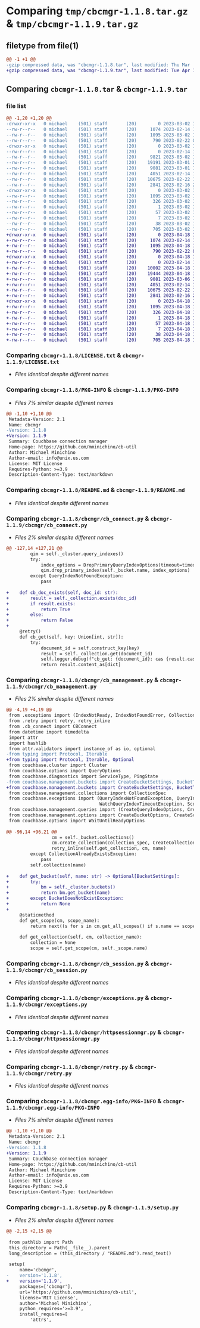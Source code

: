 # Comparing `tmp/cbcmgr-1.1.8.tar.gz` & `tmp/cbcmgr-1.1.9.tar.gz`

## filetype from file(1)

```diff
@@ -1 +1 @@
-gzip compressed data, was "cbcmgr-1.1.8.tar", last modified: Thu Mar  2 16:48:21 2023, max compression
+gzip compressed data, was "cbcmgr-1.1.9.tar", last modified: Tue Apr 18 19:33:05 2023, max compression
```

## Comparing `cbcmgr-1.1.8.tar` & `cbcmgr-1.1.9.tar`

### file list

```diff
@@ -1,20 +1,20 @@
-drwxr-xr-x   0 michael    (501) staff       (20)        0 2023-03-02 16:48:21.792037 cbcmgr-1.1.8/
--rw-r--r--   0 michael    (501) staff       (20)     1074 2023-02-14 15:09:46.000000 cbcmgr-1.1.8/LICENSE.txt
--rw-r--r--   0 michael    (501) staff       (20)     1095 2023-03-02 16:48:21.791917 cbcmgr-1.1.8/PKG-INFO
--rw-r--r--   0 michael    (501) staff       (20)      790 2023-02-22 04:43:20.000000 cbcmgr-1.1.8/README.md
-drwxr-xr-x   0 michael    (501) staff       (20)        0 2023-03-02 16:48:21.790994 cbcmgr-1.1.8/cbcmgr/
--rw-r--r--   0 michael    (501) staff       (20)        0 2023-02-14 15:09:46.000000 cbcmgr-1.1.8/cbcmgr/__init__.py
--rw-r--r--   0 michael    (501) staff       (20)     9821 2023-03-02 16:45:07.000000 cbcmgr-1.1.8/cbcmgr/cb_connect.py
--rw-r--r--   0 michael    (501) staff       (20)    19191 2023-03-01 22:58:54.000000 cbcmgr-1.1.8/cbcmgr/cb_management.py
--rw-r--r--   0 michael    (501) staff       (20)     9081 2023-03-01 15:30:36.000000 cbcmgr-1.1.8/cbcmgr/cb_session.py
--rw-r--r--   0 michael    (501) staff       (20)     4051 2023-02-14 15:09:46.000000 cbcmgr-1.1.8/cbcmgr/exceptions.py
--rw-r--r--   0 michael    (501) staff       (20)    10675 2023-02-22 16:29:09.000000 cbcmgr-1.1.8/cbcmgr/httpsessionmgr.py
--rw-r--r--   0 michael    (501) staff       (20)     2841 2023-02-16 23:17:59.000000 cbcmgr-1.1.8/cbcmgr/retry.py
-drwxr-xr-x   0 michael    (501) staff       (20)        0 2023-03-02 16:48:21.791735 cbcmgr-1.1.8/cbcmgr.egg-info/
--rw-r--r--   0 michael    (501) staff       (20)     1095 2023-03-02 16:48:21.000000 cbcmgr-1.1.8/cbcmgr.egg-info/PKG-INFO
--rw-r--r--   0 michael    (501) staff       (20)      326 2023-03-02 16:48:21.000000 cbcmgr-1.1.8/cbcmgr.egg-info/SOURCES.txt
--rw-r--r--   0 michael    (501) staff       (20)        1 2023-03-02 16:48:21.000000 cbcmgr-1.1.8/cbcmgr.egg-info/dependency_links.txt
--rw-r--r--   0 michael    (501) staff       (20)       57 2023-03-02 16:48:21.000000 cbcmgr-1.1.8/cbcmgr.egg-info/requires.txt
--rw-r--r--   0 michael    (501) staff       (20)        7 2023-03-02 16:48:21.000000 cbcmgr-1.1.8/cbcmgr.egg-info/top_level.txt
--rw-r--r--   0 michael    (501) staff       (20)       38 2023-03-02 16:48:21.792085 cbcmgr-1.1.8/setup.cfg
--rw-r--r--   0 michael    (501) staff       (20)      705 2023-03-02 16:48:16.000000 cbcmgr-1.1.8/setup.py
+drwxr-xr-x   0 michael    (501) staff       (20)        0 2023-04-18 19:33:05.734414 cbcmgr-1.1.9/
+-rw-r--r--   0 michael    (501) staff       (20)     1074 2023-02-14 15:09:46.000000 cbcmgr-1.1.9/LICENSE.txt
+-rw-r--r--   0 michael    (501) staff       (20)     1095 2023-04-18 19:33:05.734233 cbcmgr-1.1.9/PKG-INFO
+-rw-r--r--   0 michael    (501) staff       (20)      790 2023-02-22 04:43:20.000000 cbcmgr-1.1.9/README.md
+drwxr-xr-x   0 michael    (501) staff       (20)        0 2023-04-18 19:33:05.672721 cbcmgr-1.1.9/cbcmgr/
+-rw-r--r--   0 michael    (501) staff       (20)        0 2023-02-14 15:09:46.000000 cbcmgr-1.1.9/cbcmgr/__init__.py
+-rw-r--r--   0 michael    (501) staff       (20)    10002 2023-04-18 18:40:46.000000 cbcmgr-1.1.9/cbcmgr/cb_connect.py
+-rw-r--r--   0 michael    (501) staff       (20)    19444 2023-04-18 18:36:58.000000 cbcmgr-1.1.9/cbcmgr/cb_management.py
+-rw-r--r--   0 michael    (501) staff       (20)     9081 2023-03-06 18:28:18.000000 cbcmgr-1.1.9/cbcmgr/cb_session.py
+-rw-r--r--   0 michael    (501) staff       (20)     4051 2023-02-14 15:09:46.000000 cbcmgr-1.1.9/cbcmgr/exceptions.py
+-rw-r--r--   0 michael    (501) staff       (20)    10675 2023-02-22 16:29:09.000000 cbcmgr-1.1.9/cbcmgr/httpsessionmgr.py
+-rw-r--r--   0 michael    (501) staff       (20)     2841 2023-02-16 23:17:59.000000 cbcmgr-1.1.9/cbcmgr/retry.py
+drwxr-xr-x   0 michael    (501) staff       (20)        0 2023-04-18 19:33:05.733841 cbcmgr-1.1.9/cbcmgr.egg-info/
+-rw-r--r--   0 michael    (501) staff       (20)     1095 2023-04-18 19:33:05.000000 cbcmgr-1.1.9/cbcmgr.egg-info/PKG-INFO
+-rw-r--r--   0 michael    (501) staff       (20)      326 2023-04-18 19:33:05.000000 cbcmgr-1.1.9/cbcmgr.egg-info/SOURCES.txt
+-rw-r--r--   0 michael    (501) staff       (20)        1 2023-04-18 19:33:05.000000 cbcmgr-1.1.9/cbcmgr.egg-info/dependency_links.txt
+-rw-r--r--   0 michael    (501) staff       (20)       57 2023-04-18 19:33:05.000000 cbcmgr-1.1.9/cbcmgr.egg-info/requires.txt
+-rw-r--r--   0 michael    (501) staff       (20)        7 2023-04-18 19:33:05.000000 cbcmgr-1.1.9/cbcmgr.egg-info/top_level.txt
+-rw-r--r--   0 michael    (501) staff       (20)       38 2023-04-18 19:33:05.734485 cbcmgr-1.1.9/setup.cfg
+-rw-r--r--   0 michael    (501) staff       (20)      705 2023-04-18 19:15:38.000000 cbcmgr-1.1.9/setup.py
```

### Comparing `cbcmgr-1.1.8/LICENSE.txt` & `cbcmgr-1.1.9/LICENSE.txt`

 * *Files identical despite different names*

### Comparing `cbcmgr-1.1.8/PKG-INFO` & `cbcmgr-1.1.9/PKG-INFO`

 * *Files 7% similar despite different names*

```diff
@@ -1,10 +1,10 @@
 Metadata-Version: 2.1
 Name: cbcmgr
-Version: 1.1.8
+Version: 1.1.9
 Summary: Couchbase connection manager
 Home-page: https://github.com/mminichino/cb-util
 Author: Michael Minichino
 Author-email: info@unix.us.com
 License: MIT License
 Requires-Python: >=3.9
 Description-Content-Type: text/markdown
```

### Comparing `cbcmgr-1.1.8/README.md` & `cbcmgr-1.1.9/README.md`

 * *Files identical despite different names*

### Comparing `cbcmgr-1.1.8/cbcmgr/cb_connect.py` & `cbcmgr-1.1.9/cbcmgr/cb_connect.py`

 * *Files 2% similar despite different names*

```diff
@@ -127,14 +127,21 @@
         qim = self._cluster.query_indexes()
         try:
             index_options = DropPrimaryQueryIndexOptions(timeout=timedelta(seconds=timeout), collection_name=self._collection.name, scope_name=self._scope.name)
             qim.drop_primary_index(self._bucket.name, index_options)
         except QueryIndexNotFoundException:
             pass
 
+    def cb_doc_exists(self, doc_id: str):
+        result = self._collection.exists(doc_id)
+        if result.exists:
+            return True
+        else:
+            return False
+
     @retry()
     def cb_get(self, key: Union[int, str]):
         try:
             document_id = self.construct_key(key)
             result = self._collection.get(document_id)
             self.logger.debug(f"cb_get: {document_id}: cas {result.cas}")
             return result.content_as[dict]
```

### Comparing `cbcmgr-1.1.8/cbcmgr/cb_management.py` & `cbcmgr-1.1.9/cbcmgr/cb_management.py`

 * *Files 2% similar despite different names*

```diff
@@ -4,19 +4,19 @@
 from .exceptions import (IndexNotReady, IndexNotFoundError, CollectionNameNotFound, IndexStatError, ClusterHealthCheckError)
 from .retry import retry, retry_inline
 from .cb_connect import CBConnect
 from datetime import timedelta
 import attr
 import hashlib
 from attr.validators import instance_of as io, optional
-from typing import Protocol, Iterable
+from typing import Protocol, Iterable, Optional
 from couchbase.cluster import Cluster
 from couchbase.options import QueryOptions
 from couchbase.diagnostics import ServiceType, PingState
-from couchbase.management.buckets import CreateBucketSettings, BucketType, StorageBackend
+from couchbase.management.buckets import CreateBucketSettings, BucketType, StorageBackend, BucketSettings
 from couchbase.management.collections import CollectionSpec
 from couchbase.exceptions import (QueryIndexNotFoundException, QueryIndexAlreadyExistsException, BucketAlreadyExistsException, BucketNotFoundException, BucketDoesNotExistException,
                                   WatchQueryIndexTimeoutException, ScopeAlreadyExistsException, CollectionAlreadyExistsException, CollectionNotFoundException)
 from couchbase.management.queries import (CreateQueryIndexOptions, CreatePrimaryQueryIndexOptions, WatchQueryIndexOptions, DropPrimaryQueryIndexOptions, DropQueryIndexOptions)
 from couchbase.management.options import CreateBucketOptions, CreateScopeOptions, CreateCollectionOptions, GetAllQueryIndexOptions
 from couchbase.options import WaitUntilReadyOptions
 
@@ -96,14 +96,21 @@
                 cm = self._bucket.collections()
                 cm.create_collection(collection_spec, CreateCollectionOptions(timeout=timedelta(seconds=25)))
                 retry_inline(self.get_collection, cm, name)
         except CollectionAlreadyExistsException:
             pass
         self.collection(name)
 
+    def get_bucket(self, name: str) -> Optional[BucketSettings]:
+        try:
+            bm = self._cluster.buckets()
+            return bm.get_bucket(name)
+        except BucketDoesNotExistException:
+            return None
+
     @staticmethod
     def get_scope(cm, scope_name):
         return next((s for s in cm.get_all_scopes() if s.name == scope_name), None)
 
     def get_collection(self, cm, collection_name):
         collection = None
         scope = self.get_scope(cm, self._scope.name)
```

### Comparing `cbcmgr-1.1.8/cbcmgr/cb_session.py` & `cbcmgr-1.1.9/cbcmgr/cb_session.py`

 * *Files identical despite different names*

### Comparing `cbcmgr-1.1.8/cbcmgr/exceptions.py` & `cbcmgr-1.1.9/cbcmgr/exceptions.py`

 * *Files identical despite different names*

### Comparing `cbcmgr-1.1.8/cbcmgr/httpsessionmgr.py` & `cbcmgr-1.1.9/cbcmgr/httpsessionmgr.py`

 * *Files identical despite different names*

### Comparing `cbcmgr-1.1.8/cbcmgr/retry.py` & `cbcmgr-1.1.9/cbcmgr/retry.py`

 * *Files identical despite different names*

### Comparing `cbcmgr-1.1.8/cbcmgr.egg-info/PKG-INFO` & `cbcmgr-1.1.9/cbcmgr.egg-info/PKG-INFO`

 * *Files 7% similar despite different names*

```diff
@@ -1,10 +1,10 @@
 Metadata-Version: 2.1
 Name: cbcmgr
-Version: 1.1.8
+Version: 1.1.9
 Summary: Couchbase connection manager
 Home-page: https://github.com/mminichino/cb-util
 Author: Michael Minichino
 Author-email: info@unix.us.com
 License: MIT License
 Requires-Python: >=3.9
 Description-Content-Type: text/markdown
```

### Comparing `cbcmgr-1.1.8/setup.py` & `cbcmgr-1.1.9/setup.py`

 * *Files 2% similar despite different names*

```diff
@@ -2,15 +2,15 @@
 
 from pathlib import Path
 this_directory = Path(__file__).parent
 long_description = (this_directory / "README.md").read_text()
 
 setup(
     name='cbcmgr',
-    version='1.1.8',
+    version='1.1.9',
     packages=['cbcmgr'],
     url='https://github.com/mminichino/cb-util',
     license='MIT License',
     author='Michael Minichino',
     python_requires='>=3.9',
     install_requires=[
         'attrs',
```

